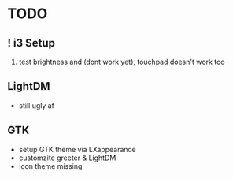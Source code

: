 # TODO

## ! i3 Setup

1. test brightness and (dont work yet), touchpad doesn't work too

## LightDM

* still ugly af

## GTK

* setup GTK theme via LXappearance
* customzite greeter & LightDM
* icon theme missing
